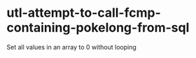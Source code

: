 # utl-attempt-to-call-fcmp-containing-pokelong-from-sql
Set all values in an array to 0 without looping

